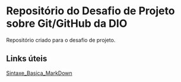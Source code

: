 # Repositório do Desafio de Projeto sobre Git/GitHub da DIO
Repositório criado para o desafio de projeto.

## Links úteis
[Sintaxe_Basica_MarkDown](https://www.markdownguide.org/basic-syntax/)
